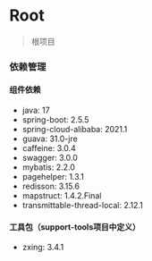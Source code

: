 # Root

> 根项目

### 依赖管理

#### 组件依赖

- java: 17
- spring-boot: 2.5.5
- spring-cloud-alibaba: 2021.1
- guava: 31.0-jre
- caffeine: 3.0.4
- swagger: 3.0.0
- mybatis: 2.2.0
- pagehelper: 1.3.1
- redisson: 3.15.6
- mapstruct: 1.4.2.Final
- transmittable-thread-local: 2.12.1

#### 工具包（support-tools项目中定义）

- zxing: 3.4.1
